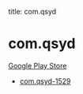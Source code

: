 title: com.qsyd
# com.qsyd


[Google Play Store](https://play.google.com/store/apps/details?id=com.qsyd)


* [com.qsyd-1529](./com.qsyd-1529/)